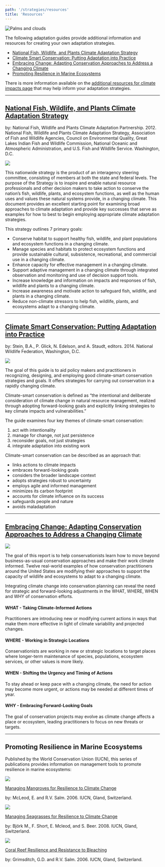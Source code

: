```yaml
---
path: '/strategies/resources'
title: 'Resources'
---
```


<content-header icon="resources" title="Additional Resources for Adaptation Strategies"></content-header>

<!-- https://www.flickr.com/photos/bigcypressnps/31634121061/ -->

![Palms and clouds](31634121061_875fb8ee90_k.jpg 'Photo: NPS.')

The following adaptation guides provide additional information and resources for creating your own adaptation strategies.

- [National Fish, Wildlife, and Plants Climate Adaptation Strategy](#WAS)
- [Climate Smart Conservation: Putting Adaptation into Practice](#CSC)
- [Embracing Change: Adapting Conservation Approaches to Address a Changing Climate](#WCS)
- [Promoting Resilience in Marine Ecosystems](#IUCN)

There is more information available on the [additional resources for climate impacts page](/impacts/resources) that may help inform your adaptation strategies.

<hr id="WAS"></hr>

## [National Fish, Wildlife, and Plants Climate Adaptation Strategy](https://www.wildlifeadaptationstrategy.gov/strategy.php)

by: National Fish, Wildlife and Plants Climate Adaptation Partnership. 2012. National Fish, Wildlife and Plants Climate Adaptation Strategy, Association of Fish and Wildlife Agencies, Council on Environmental Quality, Great Lakes Indian Fish and Wildlife Commission, National Oceanic and Atmospheric Administration, and U.S. Fish and Wildlife Service. Washington, D.C.

<div class="float-left thumbnail-small">
<img src="resources-nfwp-cas.png" />
</div>

This nationwide strategy is the product of an interagency steering committee, consisting of members at both the state and federal levels. The purpose of the Strategy is to inspire and enable natural resource professionals and other decision makers to take action to conserve the nation’s fish, wildlife, plants, and ecosystem functions, as well as the human uses and values these natural systems provide, in a changing climate. This document provides an excellent starting point for examining broad approaches to climate adaptation and provide key successes that serve as examples for how to best to begin employing appropriate climate adaptation strategies.

<div class="clear"></div>

This strategy outlines 7 primary goals:

- Conserve habitat to support healthy fish, wildlife, and plant populations and ecosystem functions in a changing climate.
- Manage species and habitats to protect ecosystem functions and provide sustainable cultural, subsistence, recreational, and commercial use in a changing climate.
- Enhance capacity for effective management in a changing climate.
- Support adaptive management in a changing climate through integrated observation and monitoring and use of decision support tools.
- Increase knowledge and information on impacts and responses of fish, wildlife and plants to a changing climate.
- Increase awareness and motivate action to safeguard fish, wildlife, and plants in a changing climate.
- Reduce non-climate stressors to help fish, wildlife, plants, and ecosystems adapt to a changing climate.

<hr id="CSC"></hr>

## [Climate Smart Conservation: Putting Adaptation into Practice](https://www.nwf.org/climatesmartguide)

by: Stein, B.A., P. Glick, N. Edelson, and A. Staudt, editors. 2014. National Wildlife Federation, Washington, D.C.

<div class="float-left thumbnail-small">
<img src="resources-csc.png" />
</div>

The goal of this guide is to aid policy makers and practitioners in recognizing, designing, and employing good climate-smart conservation strategies and goals. It offers strategies for carrying out conservation in a rapidly changing climate.

Climate-smart conservation is defined as “the intentional and deliberate consideration of climate change in natural resource management, realized through adopting forward-looking goals and explicitly linking strategies to key climate impacts and vulnerabilities.”

<div class="clear"></div>

The guide examines four key themes of climate-smart conservation:

1. act with intentionality
2. manage for change, not just persistence
3. reconsider goals, not just strategies
4. integrate adaptation into existing work

Climate-smart conservation can be described as an approach that:

- links actions to climate impacts
- embraces forward-looking goals
- considers the broader landscape context
- adopts strategies robust to uncertainty
- employs agile and informed management
- minimizes its carbon footprint
- accounts for climate influence on its success
- safeguards people and nature
- avoids maladaptation

<hr id="WCS"></hr>

## [Embracing Change: Adapting Conservation Approaches to Address a Changing Climate](https://www.wcsclimateadaptationfund.org/resources)

<div class="float-left thumbnail-small">
<img src="resources-wcs.png" />
</div>

The goal of this report is to help conservationists learn how to move beyond business-as-usual conservation approaches and make their work climate informed. Twelve real-world examples of how conservation practitioners around the United States are modifying their approaches to support the capacity of wildlife and ecosystems to adapt to a changing climate.

Integrating climate change into conservation planning can reveal the need for strategic and forward-looking adjustments in the WHAT, WHERE, WHEN and WHY of conservation efforts.

<div class="clear"></div>

#### WHAT - Taking Climate-Informed Actions

Practitioners are introducing new or modifying current actions in ways that make them more effective in light of climate variability and projected changes.

#### WHERE - Working in Strategic Locations

Conservationists are working in new or strategic locations to target places where longer-term maintenance of species, populations, ecosystem services, or other values is more likely.

#### WHEN - Shifting the Urgency and Timing of Actions

To stay ahead or keep pace with a changing climate, the need for action may become more urgent, or actions may be needed at different times of year.

#### WHY - Embracing Forward-Looking Goals

The goal of conservation projects may evolve as climate change affects a place or ecosystem, leading practitioners to focus on new threats or targets.

<hr id="IUCN"></hr>

## Promoting Resilience in Marine Ecosystems

Published by the World Conservation Union (IUCN), this series of publications provides information on management tools to promote resilience in marine
ecosystems:

<div class="float-left thumbnail-small">
<img src="resources-iucn-mangroves.png" />
</div>

[Managing Mangroves for Resilience to Climate Change](https://portals.iucn.org/library/sites/library/files/documents/2006-041.pdf)

by: McLeod, E. and R.V. Salm. 2006. IUCN, Gland, Switzerland.

<div class="clear"></div>

<div class="float-left thumbnail-small">
<img src="resources-iucn-seagrasses.png" />
</div>

[Managing Seagrasses for Resilience to Climate Change](https://www.reefresilience.org/pdf/Managing_Seagrasses_for_Resilience_to_Climate_Change.pdf)

by: Björk M., F. Short, E. Mcleod, and S. Beer. 2008. IUCN, Gland, Switzerland.

<div class="clear"></div>

<div class="float-left thumbnail-small">
<img src="resources-iucn-reefs.png" />
</div>

[Coral Reef Resilience and Resistance to Bleaching](https://portals.iucn.org/library/sites/library/files/documents/2006-042.pdf)

by: Grimsditch, G.D. and R.V. Salm. 2006. IUCN, Gland, Switzerland.

<div class="clear"></div>
